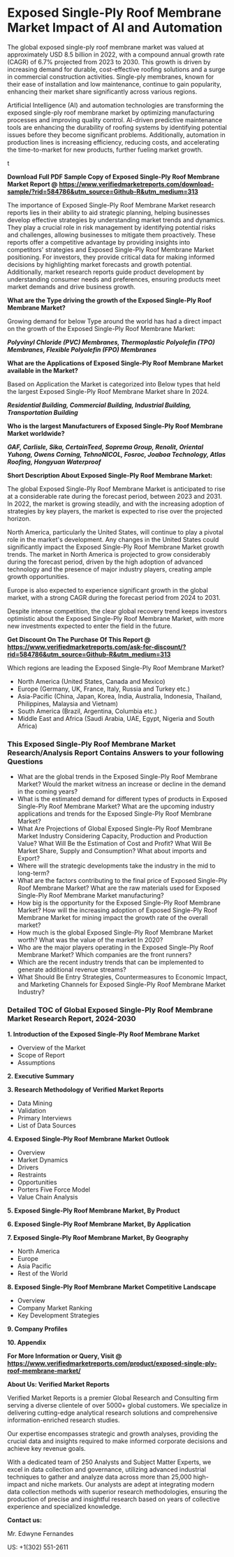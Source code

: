 <meta name="title" content="Global Exposed Single-Ply Roof Membrane Market Impact of AI and Automation"><meta name="description" content="The global exposed single-ply roof membrane market was valued at approximately USD 8.5 billion in 2022, with a compound annual growth rate (CAGR) of 6.7% projected fro"><meta name="title" content="Exposed Single-Ply Roof Membrane Market Size, Share, Scope, Trends, Growth, Opportunities, Analysis, Forecast"><h1>Exposed Single-Ply Roof Membrane Market Impact of AI and Automation</h1><p>The global exposed single-ply roof membrane market was valued at approximately USD 8.5 billion in 2022, with a compound annual growth rate (CAGR) of 6.7% projected from 2023 to 2030. This growth is driven by increasing demand for durable, cost-effective roofing solutions and a surge in commercial construction activities. Single-ply membranes, known for their ease of installation and low maintenance, continue to gain popularity, enhancing their market share significantly across various regions.</p><p>Artificial Intelligence (AI) and automation technologies are transforming the exposed single-ply roof membrane market by optimizing manufacturing processes and improving quality control. AI-driven predictive maintenance tools are enhancing the durability of roofing systems by identifying potential issues before they become significant problems. Additionally, automation in production lines is increasing efficiency, reducing costs, and accelerating the time-to-market for new products, further fueling market growth.</p>t</p><p id="" class=""><strong>Download Full PDF Sample Copy of Exposed Single-Ply Roof Membrane Market Report @ <a href="https://www.verifiedmarketreports.com/download-sample/?rid=584786&utm_source=Github-R&utm_medium=313" target="_blank">https://www.verifiedmarketreports.com/download-sample/?rid=584786&utm_source=Github-R&utm_medium=313</a></strong></p><p>The importance of&nbsp;Exposed Single-Ply Roof Membrane Market research reports lies in their ability to aid strategic planning, helping businesses develop effective strategies by understanding market trends and dynamics. They play a crucial role in risk management by identifying potential risks and challenges, allowing businesses to mitigate them proactively. These reports offer a competitive advantage by providing insights into competitors' strategies and Exposed Single-Ply Roof Membrane Market positioning. For investors, they provide critical data for making informed decisions by highlighting market forecasts and growth potential. Additionally, market research reports guide product development by understanding consumer needs and preferences, ensuring products meet market demands and drive business growth.</p><p><strong>What are the&nbsp;Type driving the growth of the Exposed Single-Ply Roof Membrane Market?</strong></p><p id="" class="">Growing demand for below Type around the world has had a direct impact on the growth of the Exposed Single-Ply Roof Membrane Market:</p><em><strong>Polyvinyl Chloride (PVC) Membranes, Thermoplastic Polyolefin (TPO) Membranes, Flexible Polyolefin (FPO) Membranes</strong></em></p><strong>What are the&nbsp;Applications&nbsp;of Exposed Single-Ply Roof Membrane Market available in the Market?</strong></p><p id="" class="">Based on Application the Market is categorized into Below types that held the largest Exposed Single-Ply Roof Membrane Market share In 2024.</p><em><strong>Residential Building, Commercial Building, Industrial Building, Transportation Building</strong></em></p><strong>Who is the largest Manufacturers of Exposed Single-Ply Roof Membrane Market worldwide?</strong></p><p><em><strong>GAF, Carlisle, Sika, CertainTeed, Soprema Group, Renolit, Oriental Yuhong, Owens Corning, TehnoNICOL, Fosroc, Joaboa Technology, Atlas Roofing, Hongyuan Waterproof</strong></em></p><p id="" class=""><strong>Short Description About Exposed Single-Ply Roof Membrane Market:</strong></p><p>The global Exposed Single-Ply Roof Membrane Market is anticipated to rise at a considerable rate during the forecast period, between 2023 and 2031. In 2022, the market is growing steadily, and with the increasing adoption of strategies by key players, the market is expected to rise over the projected horizon.</p><p>North America, particularly the United States, will continue to play a pivotal role in the market's development. Any changes in the United States could significantly impact the Exposed Single-Ply Roof Membrane Market growth trends. The market in North America is projected to grow considerably during the forecast period, driven by the high adoption of advanced technology and the presence of major industry players, creating ample growth opportunities.</p><p>Europe is also expected to experience significant growth in the global market, with a strong CAGR during the forecast period from 2024 to 2031.</p><p>Despite intense competition, the clear global recovery trend keeps investors optimistic about the Exposed Single-Ply Roof Membrane Market, with more new investments expected to enter the field in the future.</p><p id="" class=""><strong>Get Discount On The Purchase Of This Report @ <a href="https://www.verifiedmarketreports.com/ask-for-discount/?rid=584786&utm_source=Github-R&utm_medium=313" target="_blank">https://www.verifiedmarketreports.com/ask-for-discount/?rid=584786&utm_source=Github-R&utm_medium=313</a></strong></p>Which regions are leading the Exposed Single-Ply Roof Membrane Market?</p><ul><li>North America (United States, Canada and Mexico)</li><li>Europe (Germany, UK, France, Italy, Russia and Turkey etc.)</li><li>Asia-Pacific (China, Japan, Korea, India, Australia, Indonesia, Thailand, Philippines, Malaysia and Vietnam)</li><li>South America (Brazil, Argentina, Columbia etc.)</li><li>Middle East and Africa (Saudi Arabia, UAE, Egypt, Nigeria and South Africa)</li></ul><h3 id="" class="">This Exposed Single-Ply Roof Membrane Market Research/Analysis Report Contains Answers to your following Questions</h3><ul><li>What are the global trends in the Exposed Single-Ply Roof Membrane Market? Would the market witness an increase or decline in the demand in the coming years?</li><li>What is the estimated demand for different types of products in Exposed Single-Ply Roof Membrane Market? What are the upcoming industry applications and trends for the Exposed Single-Ply Roof Membrane Market?</li><li>What Are Projections of Global Exposed Single-Ply Roof Membrane Market Industry Considering Capacity, Production and Production Value? What Will Be the Estimation of Cost and Profit? What Will Be Market Share, Supply and Consumption? What about imports and Export?</li><li>Where will the strategic developments take the industry in the mid to long-term?</li><li>What are the factors contributing to the final price of Exposed Single-Ply Roof Membrane Market? What are the raw materials used for Exposed Single-Ply Roof Membrane Market manufacturing?</li><li>How big is the opportunity for the Exposed Single-Ply Roof Membrane Market? How will the increasing adoption of Exposed Single-Ply Roof Membrane Market for mining impact the growth rate of the overall market?</li><li>How much is the global Exposed Single-Ply Roof Membrane Market worth? What was the value of the market In 2020?</li><li>Who are the major players operating in the Exposed Single-Ply Roof Membrane Market? Which companies are the front runners?</li><li>Which are the recent industry trends that can be implemented to generate additional revenue streams?</li><li>What Should Be Entry Strategies, Countermeasures to Economic Impact, and Marketing Channels for Exposed Single-Ply Roof Membrane Market Industry?</li></ul><h3 id="" class="">Detailed TOC of Global Exposed Single-Ply Roof Membrane Market Research Report, 2024-2030</h3><p id="" class=""><strong>1. Introduction of the Exposed Single-Ply Roof Membrane Market</strong></p><ul><li>Overview of the Market</li><li>Scope of Report</li><li>Assumptions</li></ul><p id="" class=""><strong>2. Executive Summary</strong></p><p id="" class=""><strong>3. Research Methodology of Verified Market Reports</strong></p><ul><li>Data Mining</li><li>Validation</li><li>Primary Interviews</li><li>List of Data Sources</li></ul><p id="" class=""><strong>4. Exposed Single-Ply Roof Membrane Market Outlook</strong></p><ul><li>Overview</li><li>Market Dynamics</li><li>Drivers</li><li>Restraints</li><li>Opportunities</li><li>Porters Five Force Model</li><li>Value Chain Analysis</li></ul><p id="" class=""><strong>5. Exposed Single-Ply Roof Membrane Market, By Product</strong></p><p id="" class=""><strong>6. Exposed Single-Ply Roof Membrane Market, By Application</strong></p><p id="" class=""><strong>7. Exposed Single-Ply Roof Membrane Market, By Geography</strong></p><ul><li>North America</li><li>Europe</li><li>Asia Pacific</li><li>Rest of the World</li></ul><p id="" class=""><strong>8. Exposed Single-Ply Roof Membrane Market Competitive Landscape</strong></p><ul><li>Overview</li><li>Company Market Ranking</li><li>Key Development Strategies</li></ul><p id="" class=""><strong>9. Company Profiles</strong></p><p id="" class=""><strong>10. Appendix</strong></p><p id="" class=""><strong>For More Information or Query, Visit @ <a href="https://www.verifiedmarketreports.com/product/exposed-single-ply-roof-membrane-market/" target="_blank">https://www.verifiedmarketreports.com/product/exposed-single-ply-roof-membrane-market/</a></strong></p><p id="" class=""><strong>About Us: Verified Market Reports</strong></p><p id="" class="">Verified Market Reports is a premier Global Research and Consulting firm serving a diverse clientele of over 5000+ global customers. We specialize in delivering cutting-edge analytical research solutions and comprehensive information-enriched research studies.</p><p id="" class="">Our expertise encompasses strategic and growth analyses, providing the crucial data and insights required to make informed corporate decisions and achieve key revenue goals.</p><p id="" class="">With a dedicated team of 250 Analysts and Subject Matter Experts, we excel in data collection and governance, utilizing advanced industrial techniques to gather and analyze data across more than 25,000 high-impact and niche markets. Our analysts are adept at integrating modern data collection methods with superior research methodologies, ensuring the production of precise and insightful research based on years of collective experience and specialized knowledge.</p><p id="" class=""><strong>Contact us:</strong></p><p id="" class="">Mr. Edwyne Fernandes</p><p id="" class="">US: +1(302) 551-2611</p>